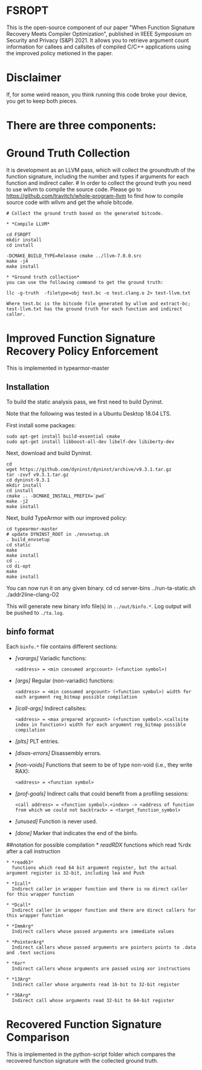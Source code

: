 # FSROPT

This is the open-source component of our paper "When Function Signature Recovery Meets Compiler Optimization", published in IIEEE Symposium on
Security and Privacy (S&P) 2021. It allows you to retrieve argument count information for callees and callsites of compiled C/C++ applications using the improved policy metioned in the paper.  

# Disclaimer
If, for some weird reason, you think running this code broke your device, you get to keep both pieces.

# There are three components:

# Ground Truth Collection
It is development as an LLVM pass, which will collect the groundtruth of the function signature, including the number and types if arguments for each function and indirect caller.
	# In order to collect the ground truth you need to use wllvm to compile the source code. Please go to https://github.com/travitch/whole-program-llvm to find how to compile source code with wllvm and get the whole bitcode.

	# Collect the ground truth based on the generated bitcode.

	* *Compile LLVM*

	cd FSROPT
	mkdir install
	cd install

	-DCMAKE_BUILD_TYPE=Release cmake ../llvm-7.0.0.src
	make -j4
	make install

	* *Ground truth collection*
	you can use the following command to get the ground truth:

	llc -g-truth  -filetype=obj test.bc -o test.clang.o 2> test-llvm.txt

	Where test.bc is the bitcode file generated by wllvm and extract-bc; test-llvm.txt has the ground truth for each function and indirect caller.


# Improved Function Signature Recovery Policy Enforcement
This is implemented in typearmor-master
## Installation
To build the static analysis pass, we first need to build Dyninst. 

Note that the following was tested in a Ubuntu Desktop 18.04 LTS. 

First install some packages:

    sudo apt-get install build-essential cmake 
    sudo apt-get install libboost-all-dev libelf-dev libiberty-dev

Next, download and build Dyninst. 

    cd
    wget https://github.com/dyninst/dyninst/archive/v9.3.1.tar.gz
    tar -zxvf v9.3.1.tar.gz
    cd dyninst-9.3.1
    mkdir install
    cd install
    cmake .. -DCMAKE_INSTALL_PREFIX=`pwd`
    make -j2
    make install

Next, build TypeArmor with our improved policy:

	cd typearmor-master
    # update DYNINST_ROOT in ./envsetup.sh
    . build_envsetup
    cd static
    make
    make install
    cd ..
    cd di-opt
    make
    make install

You can now run it on any given binary.
	cd
    cd server-bins
    ../run-ta-static.sh ./addr2line-clang-O2

This will generate new binary info file(s) in `../out/binfo.*`. Log output will be pushed to `./ta.log`.


## binfo format

Each `binfo.*` file contains different sections:

* *[varargs]*
  Variadic functions:

    ```<address> = <min consumed argccount> (<function symbol>) ```

* *[args]*
  Regular (non-variadic) functions:

    ```<address> = <min consumed argcount> (<function symbol>) width for each argument reg_bitmap possible compilation```

* *[icall-args]*
  Indirect callsites:

    ```<address> = <max prepared argcount> (<function symbol>.<callsite index in function>) width for each argument reg_bitmap possible compilation```

* *[plts]*
  PLT entries.

* *[disas-errors]*
  Disassembly errors.

* *[non-voids]*
  Functions that seem to be of type non-void (i.e., they write RAX):

    ```<address> = <function symbol>```

* *[prof-goals]*
  Indirect calls that could benefit from a profiling sessions:
  
    ```<call address> = <function symbol>.<index> -> <address of function from which we could not backtrack> = <target_function_symbol>```

* *[unused]*
  Function is never used.

* *[done]*
  Marker that indicates the end of the binfo.
  
##notation for possible compilation
	* *readRDX*
	  functions which read %rdx after a call instruction
	  
	* *read63*
	  functions which read 64 bit argument register, but the actual argument register is 32-bit, including lea and Push
		
	* *Icall*
	  Indirect caller in wrapper function and there is no direct caller for this wrapper function
		
	* *Dcall*
	  Indirect caller in wrapper function and there are direct callers for this wrapper function

	* *ImmArg*
	  Indirect callers whose passed arguments are immediate values

	* *PointerArg*
	  Indirect callers whose passed arguments are pointers points to .data and .text sections
	  
	* *Xor*
	  Indirect callers whose arguments are passed using xor instructions

	* *13Arg*
	  Indirect caller whose arguments read 16-bit to 32-bit register

	* *36Arg*
	  Indirect call whose arguments read 32-bit to 64-bit register

# Recovered Function Signature Comparison

This is implemented in the python-script folder which compares the recovered function signature with the collected ground truth.










